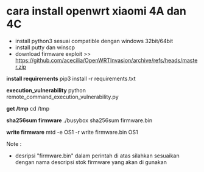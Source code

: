 cara install openwrt xiaomi 4A dan 4C
=============================
- install python3 sesuai compatible dengan windows 32bit/64bit
- install putty dan winscp
- download firmware exploit >> https://github.com/acecilia/OpenWRTInvasion/archive/refs/heads/master.zip

**install requirements**
pip3 install -r requirements.txt

**execution_vulnerability**
python remote_command_execution_vulnerability.py

**get /tmp**
cd /tmp

**sha256sum firmware**
./busybox sha256sum firmware.bin

**write firmware** 
mtd -e OS1 -r write firmware.bin OS1

Note :
- desripsi "firmware.bin" dalam perintah di atas silahkan sesuaikan dengan nama descripsi stok firmware yang akan di gunakan

